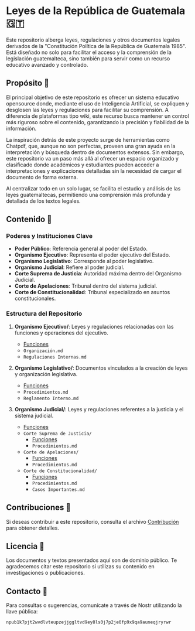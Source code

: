 # Leyes de la República de Guatemala 🇬🇹

Este repositorio alberga leyes, regulaciones y otros documentos legales derivados de la "Constitución Política de la República de Guatemala 1985". Está diseñado no solo para facilitar el acceso y la comprensión de la legislación guatemalteca, sino también para servir como un recurso educativo avanzado y controlado.

## Propósito 🎯

El principal objetivo de este repositorio es ofrecer un sistema educativo opensource donde, mediante el uso de Inteligencia Artificial, se expliquen y desglosen las leyes y regulaciones para facilitar su comprensión. A diferencia de plataformas tipo wiki, este recurso busca mantener un control más riguroso sobre el contenido, garantizando la precisión y fiabilidad de la información.

La inspiración detrás de este proyecto surge de herramientas como Chatpdf, que, aunque no son perfectas, proveen una gran ayuda en la interpretación y búsqueda dentro de documentos extensos. Sin embargo, este repositorio va un paso más allá al ofrecer un espacio organizado y clasificado donde académicos y estudiantes pueden acceder a interpretaciones y explicaciones detalladas sin la necesidad de cargar el documento de forma externa.

Al centralizar todo en un solo lugar, se facilita el estudio y análisis de las leyes guatemaltecas, permitiendo una comprensión más profunda y detallada de los textos legales.

## Contenido 📜

### Poderes y Instituciones Clave

- **Poder Público**: Referencia general al poder del Estado.
- **Organismo Ejecutivo**: Representa el poder ejecutivo del Estado.
- **Organismo Legislativo**: Corresponde al poder legislativo.
- **Organismo Judicial**: Refiere al poder judicial.
- **Corte Suprema de Justicia**: Autoridad máxima dentro del Organismo Judicial.
- **Corte de Apelaciones**: Tribunal dentro del sistema judicial.
- **Corte de Constitucionalidad**: Tribunal especializado en asuntos constitucionales.

### Estructura del Repositorio

1. **Organismo Ejecutivo/**: Leyes y regulaciones relacionadas con las funciones y operaciones del ejecutivo.
   - [Funciones](./Organismo_Ejecutivo/Funciones.md)
   - `Organización.md`
   - `Regulaciones Internas.md`

2. **Organismo Legislativo/**: Documentos vinculados a la creación de leyes y organización legislativa.
   - [Funciones](./Organismo_Legislativo/Funciones.md)
   - `Procedimientos.md`
   - `Reglamento Interno.md`

3. **Organismo Judicial/**: Leyes y regulaciones referentes a la justicia y el sistema judicial.
   - [Funciones](./Organismo_Juducial/Funciones.md)
   - `Corte Suprema de Justicia/`
     - [Funciones](./Organismo_Juducial/Corte_Suprema_de_Justicia/Funciones.md)
     - `Procedimientos.md`
   - `Corte de Apelaciones/`
     - [Funciones](./Organismo_Juducial/Corte_de_Apelaciones/Funciones.md)
     - `Procedimientos.md`
   - `Corte de Constitucionalidad/`
     - [Funciones](./Organismo_Juducial/Corte_de_Constitucionalidad/Funciones.md)
     - `Procedimientos.md`
     - `Casos Importantes.md`

## Contribuciones 🤝

Si deseas contribuir a este repositorio, consulta el archivo [Contribución](Contribución.md) para obtener detalles.

## Licencia 📄

Los documentos y textos presentados aquí son de dominio público. Te agradecemos citar este repositorio si utilizas su contenido en investigaciones o publicaciones.

## Contacto 📧

Para consultas o sugerencias, comunícate a través de Nostr utilizando la llave pública: 
```
npub1k7pjt2wvdlvteupzejjggltvd9ey8ls0j7p2je0fp9x9qa9auneqjryrwr
```

